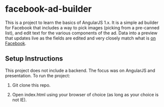 # facebook-ad-builder

This is a project to learn the basics of AngularJS 1.x. It is a simple ad builder for Facebook that includes a way to pick images (picking from a pre-canned list), and edit text for the various components of the ad.  Data into a preview that updates live as the fields are edited and very closely match what is [on Facebook](https://www.facebook.com/business/ads-guide).


## Setup Instructions
This project does not include a backend. The focus was on AngularJS and presentation. To run the project:

1. Git clone this repo.

2. Open index.html using your browser of choice (as long as your choice is not IE).
